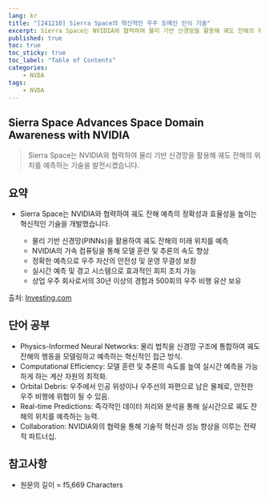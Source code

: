 ```yaml
---
lang: kr
title: "[241210] Sierra Space의 혁신적인 우주 도메인 인식 기술"
excerpt: Sierra Space는 NVIDIA와 협력하여 물리 기반 신경망을 활용해 궤도 잔해의 위치를 예측하는 기술을 발전시켰습니다.
published: true
toc: true
toc_sticky: true
toc_label: "Table of Contents"
categories:
    - NVDA
tags:
    - NVDA
---
```


## Sierra Space Advances Space Domain Awareness with NVIDIA

> Sierra Space는 NVIDIA와 협력하여 물리 기반 신경망을 활용해 궤도 잔해의 위치를 예측하는 기술을 발전시켰습니다.

## 요약

- Sierra Space는 NVIDIA와 협력하여 궤도 잔해 예측의 정확성과 효율성을 높이는 혁신적인 기술을 개발했습니다.

  - 물리 기반 신경망(PINNs)을 활용하여 궤도 잔해의 미래 위치를 예측
  - NVIDIA의 가속 컴퓨팅을 통해 모델 훈련 및 추론의 속도 향상
  - 정확한 예측으로 우주 자산의 안전성 및 운영 무결성 보장
  - 실시간 예측 및 경고 시스템으로 효과적인 회피 조치 가능
  - 상업 우주 회사로서의 30년 이상의 경험과 500회의 우주 비행 유산 보유

출처: [Investing.com](https://www.investing.com/news/press-releases/sierra-space-advances-space-domain-awareness-with-nvidia-93CH-3763750)

## 단어 공부

- Physics-Informed Neural Networks: 물리 법칙을 신경망 구조에 통합하여 궤도 잔해의 행동을 모델링하고 예측하는 혁신적인 접근 방식.
- Computational Efficiency: 모델 훈련 및 추론의 속도를 높여 실시간 예측을 가능하게 하는 계산 자원의 최적화.
- Orbital Debris: 우주에서 인공 위성이나 우주선의 파편으로 남은 물체로, 안전한 우주 비행에 위협이 될 수 있음.
- Real-time Predictions: 즉각적인 데이터 처리와 분석을 통해 실시간으로 궤도 잔해의 위치를 예측하는 능력.
- Collaboration: NVIDIA와의 협력을 통해 기술적 혁신과 성능 향상을 이루는 전략적 파트너십.

## 참고사항


- 원문의 길이 = f5,669 Characters

